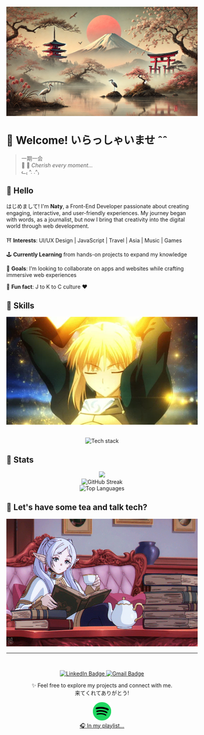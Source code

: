 ![Welcome](/img/welcome-github-profile-japanese-landscape.png)

# 🌸 Welcome! いらっしゃいませ ˆˆ

>一期一会 <br>🌸 🍵 *Cherish every moment...* <br>ᓚ₍ ^. .^₎

## 🍵 Hello
はじめまして! I'm **Naty**, a Front-End Developer passionate about creating engaging, interactive, and user-friendly experiences. My journey began with words, as a journalist, but now I bring that creativity into the digital world through web development. 

⛩️ **Interests**: UI/UX Design | JavaScript | Travel | Asia | Music | Games

🕹 **Currently Learning** from hands-on projects to expand my knowledge

🏮 **Goals**: I’m looking to collaborate on apps and websites while crafting immersive web experiences

🥢 **Fun fact**: J to K to C culture ♥️

## 🧧 Skills

<div align="center">

![Fate Series Altria GIF](img/fate-series-saber-altria.gif)

</div>

<br>

<div align="center">
    <img src="https://skillicons.dev/icons?i=html,css,js,react,postman,docker,mongodb,nodejs,express,vscode,vite,mysql,ts,postgres&perline=7" alt="Tech stack" />
</div>

## 👘 Stats

<div align="center">
    <img height="180em" src="https://github-readme-stats.vercel.app/api?username=naty-c&show_icons=true&theme=tokyonight&include_all_commits=true&count_private=true"/>
</div>
<div align="center">
    <img height="170em" src="https://github-readme-streak-stats.herokuapp.com/?user=naty-c&theme=tokyonight" alt="GitHub Streak"/>
</div>
<div align="center">
    <img height="170em" src="https://github-readme-stats.vercel.app/api/top-langs/?username=naty-c&layout=compact&langs_count=16&theme=tokyonight" alt="Top Languages"/>
</div>

## 💬 Let's have some tea and talk tech?

<div align="center">

![Sousou No Frieren Drinking Tea GIF](img/sousou-no-frieren-drinking-tea.gif)

</div>

---
<br>
<p align="center">
    <a href="https://www.linkedin.com/in/nataliacagnani/" target="_blank">
        <img src="https://img.shields.io/badge/LinkedIn-0077B5?style=for-the-badge&logo=linkedin&logoColor=white" alt="LinkedIn Badge"/>
    </a>
    <a href="mailto:nmfcagnani@gmail.com">
        <img src="https://img.shields.io/badge/Gmail-D14836?style=for-the-badge&logo=gmail&logoColor=white" alt="Gmail Badge"/>
    </a>
</p>

<p align="center">✨ Feel free to explore my projects and connect with me. <br>来てくれてありがとう!</p>

<div align="center">
    <a href="https://open.spotify.com/playlist/1Na4IQgFuga0j4Ufu7oZMz?si=f60388e088ec426d">
        <img height="50em" src="img/spotify_logo_icon.png" alt="Playlist de Música Instrumental Oriental"/>
    </a>
    <br>
    <a href="https://open.spotify.com/playlist/1Na4IQgFuga0j4Ufu7oZMz?si=f60388e088ec426d">🎧 In my playlist...</a>
</div>